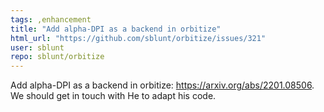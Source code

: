 ```yaml
---
tags: ,enhancement
title: "Add alpha-DPI as a backend in orbitize"
html_url: "https://github.com/sblunt/orbitize/issues/321"
user: sblunt
repo: sblunt/orbitize
---
```


Add alpha-DPI as a backend in orbitize: https://arxiv.org/abs/2201.08506. We should get in touch with He to adapt his code.